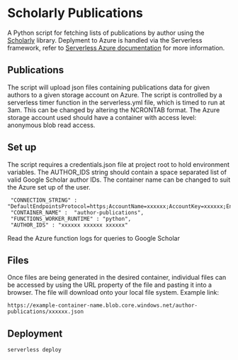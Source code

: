# Scholarly Publications

A Python script for fetching lists of publications by author using the [Scholarly](https://scholarly.readthedocs.io/en/stable/index.html) library. Deplyment to Azure is handled via the Serverless framework, refer to [Serverless Azure documentation](https://serverless.com/framework/docs/providers/azure/guide/intro/) for more information.

## Publications

The script will upload json files containing publications data for given authors to a given storage account on Azure. The script is controlled by a serverless timer function in the serverless.yml file, which is timed to run at 3am. This can be changed by altering the NCRONTAB format. The Azure storage account used should have a container with access level: anonymous blob read access. 

## Set up

The script requires a credentials.json file at project root to hold environment variables. The AUTHOR_IDS string should contain a space separated list of valid Google Scholar author IDs. The container name can be changed to suit the Azure set up of the user.

```
 "CONNECTION_STRING" : "DefaultEndpointsProtocol=https;AccountName=xxxxxx;AccountKey=xxxxxx;EndpointSuffix=core.windows.net",
 "CONTAINER_NAME" :  "author-publications",
 "FUNCTIONS_WORKER_RUNTIME" : "python",
 "AUTHOR_IDS" : "xxxxxx xxxxxx xxxxxx"
```

Read the Azure function logs for queries to Google Scholar

## Files

Once files are being generated in the desired container, individual files can be accessed by using the URL property of the file and pasting it into a browser. The file will download onto your local file system. Example link:

```
https://example-container-name.blob.core.windows.net/author-publications/xxxxxx.json
```

## Deployment

```bash
serverless deploy
```